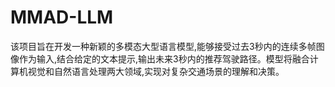 # MMAD-LLM
该项目旨在开发一种新颖的多模态大型语言模型,能够接受过去3秒内的连续多帧图像作为输入,结合给定的文本提示,输出未来3秒内的推荐驾驶路径。模型将融合计算机视觉和自然语言处理两大领域,实现对复杂交通场景的理解和决策。
